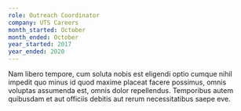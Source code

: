 ```yaml
---
role: Outreach Coordinator
company: UTS Careers
month_started: October
month_ended: October
year_started: 2017
year_ended: 2020
---
```


Nam libero tempore, cum soluta nobis est eligendi optio cumque nihil impedit quo minus id quod maxime placeat facere possimus, omnis voluptas assumenda est, omnis dolor repellendus. Temporibus autem quibusdam et aut officiis debitis aut rerum necessitatibus saepe eve.